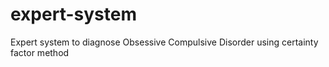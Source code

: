 # expert-system
Expert system to diagnose Obsessive Compulsive Disorder using certainty factor method
